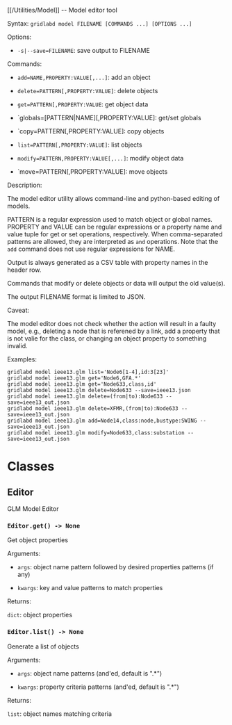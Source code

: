 [[/Utilities/Model]] -- Model editor tool

Syntax: `gridlabd model FILENAME [COMMANDS ...] [OPTIONS ...]`

Options:

* `-s|--save=FILENAME`: save output to FILENAME

Commands:

* `add=NAME,PROPERTY:VALUE[,...]`: add an object

* `delete=PATTERN[,PROPERTY:VALUE]`: delete objects

* `get=PATTERN[,PROPERTY:VALUE`: get object data

* `globals=[PATTERN|NAME][,PROPERTY:VALUE]: get/set globals

* `copy=PATTERN[,PROPERTY:VALUE]: copy objects 

* `list=PATTERN[,PROPERTY:VALUE]`: list objects

* `modify=PATTERN,PROPERTY:VALUE[,...]`: modify object data

* `move=PATTERN[,PROPERTY:VALUE]: move objects 

Description:

The model editor utility allows command-line and python-based editing of models.

PATTERN is a regular expression used to match object or global names. PROPERTY
and VALUE can be regular expressions or a property name and value tuple for
get or set operations, respectively. When comma-separated patterns are
allowed, they are interpreted as `and` operations. Note that the `add`
command does not use regular expressions for NAME.

Output is always generated as a CSV table with property names in the header row.

Commands that modify or delete objects or data will output the old value(s).

The output FILENAME format is limited to JSON.

Caveat:

The model editor does not check whether the action will result in a faulty
model, e.g., deleting a node that is referened by a link, add a property that
is not valie for the class, or changing an object property to something invalid.

Examples:

    gridlabd model ieee13.glm list='Node6[1-4],id:3[23]'
    gridlabd model ieee13.glm get='Node6,GFA.*'
    gridlabd model ieee13.glm get='Node633,class,id'
    gridlabd model ieee13.glm delete=Node633 --save=ieee13.json
    gridlabd model ieee13.glm delete=(from|to):Node633 --save=ieee13_out.json
    gridlabd model ieee13.glm delete=XFMR,(from|to):Node633 --save=ieee13_out.json
    gridlabd model ieee13.glm add=Node14,class:node,bustype:SWING --save=ieee13_out.json
    gridlabd model ieee13.glm modify=Node633,class:substation --save=ieee13_out.json
    



# Classes

## Editor

GLM Model Editor


### `Editor.get() -> None`

Get object properties

Arguments:

* `args`: object name pattern followed by desired properties patterns (if any)

* `kwargs`: key and value patterns to match properties

Returns:

`dict`: object properties


### `Editor.list() -> None`

Generate a list of objects

Arguments:

* `args`: object name patterns (and'ed, default is ".*")

* `kwargs`: property criteria patterns (and'ed, default is ".*")

Returns:

`list`: object names matching criteria

